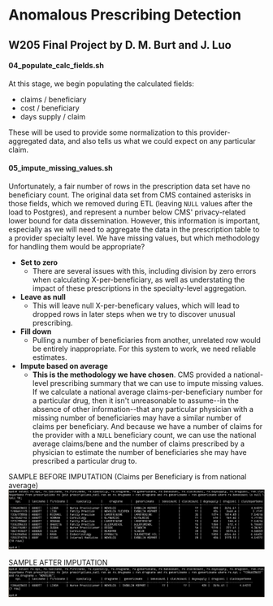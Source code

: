 # Anomalous Prescribing Detection
## W205 Final Project by D. M. Burt and J. Luo

#### 04_populate_calc_fields.sh  
At this stage, we begin populating the calculated fields:
* claims / beneficiary
* cost / beneficiary
* days supply / claim

These will be used to provide some normalization to this provider-aggregated data, and also tells us what we could expect on any particular claim.

#### 05_impute_missing_values.sh
Unfortunately, a fair number of rows in the prescription data set have no beneficiary count.  The original data set from CMS contained asterisks in those fields, which we removed during ETL (leaving `NULL` values after the load to Postgres), and represent a number below CMS' privacy-related lower bound for data dissemination.  However, this information is important, especially as we will need to aggregate the data in the prescription table to a provider specialty level.  We have missing values, but which methodology for handling them would be appropriate?
* __Set to zero__
  - There are several issues with this, including division by zero errors when calculating X-per-beneficiary, as well as understating the impact of these prescriptions in the specialty-level aggregation.
* __Leave as null__
  - This will leave null X-per-beneficary values, which will lead to dropped rows in later steps when we try to discover unusual prescribing.
* __Fill down__
  - Pulling a number of beneficiaries from another, unrelated row would be entirely inappropriate.  For this system to work, we need reliable estimates.
* __Impute based on average__
  - __This is the methodology we have chosen__.  CMS provided a national-level prescribing summary that we can use to impute missing values.  If we calculate a national average claims-per-beneficiary number for a particular drug, then it isn't unreasonable to assume--in the absence of other information--that any particular physician with a missing number of beneficiaries may have a similar number of claims per beneficiary.  And because we have a number of claims for the provider with a `NULL` beneficiary count, we can use the national average claims/bene and the number of claims prescribed by a physician to estimate the number of beneficiaries she may have prescribed a particular drug to.

SAMPLE BEFORE IMPUTATION (Claims per Beneficiary is from national average)
![Sample of rows with missing values before imputation](https://raw.githubusercontent.com/dmburt/w205_final/master/documentation/images/Impute%20Missing%20Values%20-%20Step%201.png)

SAMPLE AFTER IMPUTATION
![Sample of rows with missing values before imputation](https://raw.githubusercontent.com/dmburt/w205_final/master/documentation/images/Impute%20Missing%20Values%20-%20Step%202.png)

